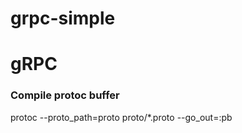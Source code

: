 # grpc-simple
# gRPC
### Compile protoc buffer
protoc --proto_path=proto proto/*.proto  --go_out=:pb